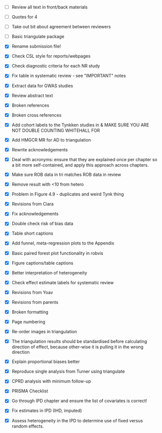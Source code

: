 - [ ] Review all text in front/back materials
- [ ] Quotes for 4
- [ ] Take out bit about agreement between reviewers
- [ ] Basic triangulate package

- [x] Rename submission file!
- [x] Check CSL style for reports/webpages
- [x] Check diagnostic criteria for each NR study
- [x] Fix table in systematic review - see "IMPORTANT" notes
- [x] Extract data for GWAS studies
- [x] Review abstract text
- [x] Broken references
- [x] Broken cross references
- [x] Add cohort labels to the Tynkken studies in & MAKE SURE YOU ARE NOT DOUBLE COUNTING WHITEHALL FOR 
- [x] Add HMGCR MR for AD to triangulation
- [x] Rewrite acknowledgements
- [x] Deal with acronyms: ensure that they are explained once per chapter so a bit more self-contained, and apply this approach across chapters.
- [x] Make sure ROB data in tri matches ROB data in review
- [x] Remove result with <10 from hetero
- [x] Problem in Figure 4.9 - duplicates and weird Tynk thing
- [x] Revisions from Ciara
- [x] Fix acknowledgements
- [x] Double check risk of bias data
- [x] Table short captions
- [x] Add funnel, meta-regression plots to the Appendix
- [x] Basic paired forest plot functionality in robvis
- [x] Figure captions/table captions
- [X] Better interpretation of heterogeneity
- [x] Check effect estimate labels for systematic review
- [x] Revisions from Yoav
- [x] Revisions from parents
- [x] Broken formatting
- [x] Page numbering
- [x] Re-order images in triangulation
- [x] The triangulation results should be standardised before calculating direction of effect, because other-wise it is pulling it in the wrong direction
- [x] Explain proportional biases better
- [x] Reproduce single analysis from Turner using triangulate
- [x] CPRD analysis with minimum follow-up
- [x] PRISMA Checklist
- [x] Go through IPD chapter and ensure the list of covariates is correct!
- [x] Fix estimates in IPD (IHD, imputed)
- [X] Assess heterogeneity in the IPD to determine use of fixed versus random effects.

